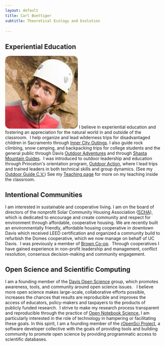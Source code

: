 ```yaml
---
layout: default
title: Carl Boettiger 
subtitle: Theoretical Ecology and Evolution

---
```


Experiential Education
----------------------
![floatright](assets/img/ohno.jpg) I believe in experiential education and fostering an appreciation for the natural world in and outside of the classroom.  I help organize and lead wilderness trips for disadvantaged children in Sacramento through [Inner City Outings](http://ico.sierraclub.org/sacramento/).  I also guide rock climbing, snow camping, and backpacking trips for college students and the general public through Davis <a href="http://campusrecreation.ucdavis.edu/outdoor_adventures/">Outdoor Adventures</a> and through <a href="http://www.shastaguides.com">Shasta Mountain Guides</a>.  I was introduced to outdoor leadership and education through Princeton's orientation program, <a href="http://www.princeton.edu/%7Eoa/index.shtml">Outdoor Action</a>, where I lead trips and trained leaders in both technical skills and group dynamics. (See my <a href="http://www.carlboettiger.info/wp-content/uploads/2011/07/climbingcv.pdf">Outdoor Guide C.V.</a>)  See my [Teaching page](http://carlboettiger.info/teaching.html) for more on my teaching inside the classroom.


Intentional Communities
-----------------------
I am interested in sustainable and cooperative living. I am on the board of directors of the nonprofit Solar Community Housing Association (<a href="http://schadavis.org">SCHA</a>), which is dedicated to encourage and create community and respect for  environment through affordable, cooperative housing.  We are recently built an environmentally friendly, affordable housing cooperative in downtown Davis which received LEED certification and organized a community build to refurbish the Domes cooperative, which we now manage on behalf of UC Davis.   I was previously a member of <a href="http://www.princeton.edu/%7Ebrwncoop/"> Brown Co-op</a>.  Through cooperatives I have gained experience in non-profit leadership and management, conflict resolution, consensus decision-making and community engagement.

Open Science and Scientific Computing
-------------------------------------

 I am a founding member of the <a href="http://openwetware.org/wiki/UC_Davis_Open_Science">Davis Open Science</a> group, which promotes awareness, tools, and community around open science issues.   I believe more open science makes large-scale, collaborative efforts possible, increases the chances that results are reproducible and improves the access of educators, policy-makers and taxpayers to the products of publicly funded research.  I strive to make my research process transparent and reproducible through the practice of <a href="http://www.carlboettiger.info/archives/211">Open Notebook Science.</a> I am particularly interested in the role of technology in hampering or facilitating these goals.  In this spirit, I am a founding member of the [rOpenSci Project](http://ropensci.org), a software developer collective with the goals of providing tools and building community to promote open science by providing programmatic access to scientific databases.  


